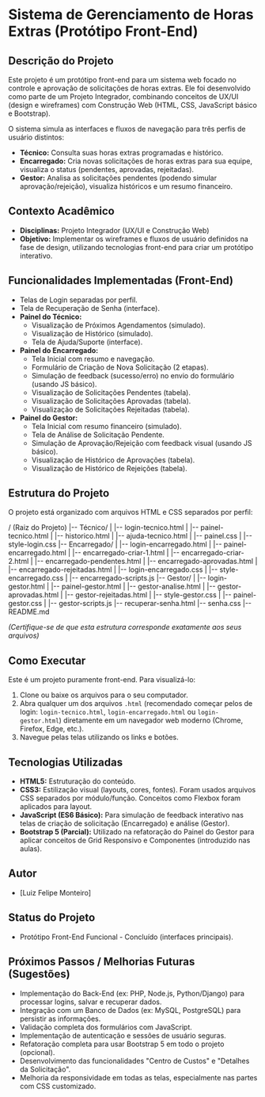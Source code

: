 # Sistema de Gerenciamento de Horas Extras (Protótipo Front-End)

## Descrição do Projeto

Este projeto é um protótipo front-end para um sistema web focado no controle e aprovação de solicitações de horas extras. Ele foi desenvolvido como parte de um Projeto Integrador, combinando conceitos de UX/UI (design e wireframes) com Construção Web (HTML, CSS, JavaScript básico e Bootstrap).

O sistema simula as interfaces e fluxos de navegação para três perfis de usuário distintos:
* **Técnico:** Consulta suas horas extras programadas e histórico.
* **Encarregado:** Cria novas solicitações de horas extras para sua equipe, visualiza o status (pendentes, aprovadas, rejeitadas).
* **Gestor:** Analisa as solicitações pendentes (podendo simular aprovação/rejeição), visualiza históricos e um resumo financeiro.

## Contexto Acadêmico

* **Disciplinas:** Projeto Integrador (UX/UI e Construção Web)
* **Objetivo:** Implementar os wireframes e fluxos de usuário definidos na fase de design, utilizando tecnologias front-end para criar um protótipo interativo.

## Funcionalidades Implementadas (Front-End)

* Telas de Login separadas por perfil.
* Tela de Recuperação de Senha (interface).
* **Painel do Técnico:**
    * Visualização de Próximos Agendamentos (simulado).
    * Visualização de Histórico (simulado).
    * Tela de Ajuda/Suporte (interface).
* **Painel do Encarregado:**
    * Tela Inicial com resumo e navegação.
    * Formulário de Criação de Nova Solicitação (2 etapas).
    * Simulação de feedback (sucesso/erro) no envio do formulário (usando JS básico).
    * Visualização de Solicitações Pendentes (tabela).
    * Visualização de Solicitações Aprovadas (tabela).
    * Visualização de Solicitações Rejeitadas (tabela).
* **Painel do Gestor:**
    * Tela Inicial com resumo financeiro (simulado).
    * Tela de Análise de Solicitação Pendente.
    * Simulação de Aprovação/Rejeição com feedback visual (usando JS básico).
    * Visualização de Histórico de Aprovações (tabela).
    * Visualização de Histórico de Rejeições (tabela).

## Estrutura do Projeto

O projeto está organizado com arquivos HTML e CSS separados por perfil:

/ (Raiz do Projeto) |-- Técnico/ | |-- login-tecnico.html | |-- painel-tecnico.html | |-- historico.html | |-- ajuda-tecnico.html | |-- painel.css | |-- style-login.css |-- Encarregado/ | |-- login-encarregado.html | |-- painel-encarregado.html | |-- encarregado-criar-1.html | |-- encarregado-criar-2.html | |-- encarregado-pendentes.html | |-- encarregado-aprovadas.html | |-- encarregado-rejeitadas.html | |-- login-encarregado.css | |-- style-encarregado.css | |-- encarregado-scripts.js |-- Gestor/ | |-- login-gestor.html | |-- painel-gestor.html | |-- gestor-analise.html | |-- gestor-aprovadas.html | |-- gestor-rejeitadas.html | |-- style-gestor.css | |-- painel-gestor.css | |-- gestor-scripts.js |-- recuperar-senha.html |-- senha.css |-- README.md

*(Certifique-se de que esta estrutura corresponde exatamente aos seus arquivos)*

## Como Executar

Este é um projeto puramente front-end. Para visualizá-lo:
1.  Clone ou baixe os arquivos para o seu computador.
2.  Abra qualquer um dos arquivos `.html` (recomendado começar pelos de login: `login-tecnico.html`, `login-encarregado.html` ou `login-gestor.html`) diretamente em um navegador web moderno (Chrome, Firefox, Edge, etc.).
3.  Navegue pelas telas utilizando os links e botões.

## Tecnologias Utilizadas

* **HTML5:** Estruturação do conteúdo.
* **CSS3:** Estilização visual (layouts, cores, fontes). Foram usados arquivos CSS separados por módulo/função. Conceitos como Flexbox foram aplicados para layout.
* **JavaScript (ES6 Básico):** Para simulação de feedback interativo nas telas de criação de solicitação (Encarregado) e análise (Gestor).
* **Bootstrap 5 (Parcial):** Utilizado na refatoração do Painel do Gestor para aplicar conceitos de Grid Responsivo e Componentes (introduzido nas aulas).

## Autor

* [Luiz Felipe Monteiro]

## Status do Projeto

* Protótipo Front-End Funcional - Concluído (interfaces principais).

## Próximos Passos / Melhorias Futuras (Sugestões)

* Implementação do Back-End (ex: PHP, Node.js, Python/Django) para processar logins, salvar e recuperar dados.
* Integração com um Banco de Dados (ex: MySQL, PostgreSQL) para persistir as informações.
* Validação completa dos formulários com JavaScript.
* Implementação de autenticação e sessões de usuário seguras.
* Refatoração completa para usar Bootstrap 5 em todo o projeto (opcional).
* Desenvolvimento das funcionalidades "Centro de Custos" e "Detalhes da Solicitação".
* Melhoria da responsividade em todas as telas, especialmente nas partes com CSS customizado.

